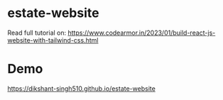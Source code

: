# estate-website

Read full tutorial on: https://www.codearmor.in/2023/01/build-react-js-website-with-tailwind-css.html

# Demo
https://dikshant-singh510.github.io/estate-website
